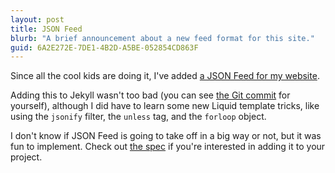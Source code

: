 ```yaml
---
layout: post
title: JSON Feed
blurb: "A brief announcement about a new feed format for this site."
guid: 6A2E272E-7DE1-4B2D-A5BE-052854CD863F
---
```


Since all the cool kids are doing it, I've added <a href="/feed.json">a JSON Feed for my website</a>.

Adding this to Jekyll wasn't too bad (you can see <a href="https://github.com/Vossy/justinvoss.com/commit/39f0f6942e9266d349806e5faffd9c13b95ea197">the Git commit</a> for yourself), although I did have to learn some new Liquid template tricks, like using the `jsonify` filter, the `unless` tag, and the `forloop` object.

I don't know if JSON Feed is going to take off in a big way or not, but it was fun to implement. Check out <a href="https://jsonfeed.org">the spec</a> if you're interested in adding it to your project.
